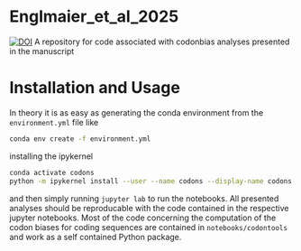 # Englmaier_et_al_2025
[![DOI](https://zenodo.org/badge/1009427048.svg)](https://doi.org/10.5281/zenodo.16561318)
A repository for code associated with codonbias analyses presented in the manuscript

# Installation and Usage
In theory it is as easy as generating the conda environment from the `environment.yml` file like
```bash
conda env create -f environment.yml
```
installing the ipykernel
```bash
conda activate codons
python -m ipykernel install --user --name codons --display-name codons
```
and then simply running `jupyter lab` to run the notebooks. All presented analyses should be reproducable
with the code contained in the respective jupyter notebooks. Most of the code concerning the computation of
the codon biases for coding sequences are contained in `notebooks/codontools` and work as a self contained Python package.
